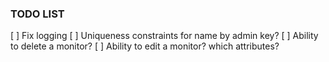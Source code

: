 ### TODO LIST

[ ] Fix logging
[ ] Uniqueness constraints for name by admin key?
[ ] Ability to delete a monitor?
[ ] Ability to edit a monitor? which attributes?
